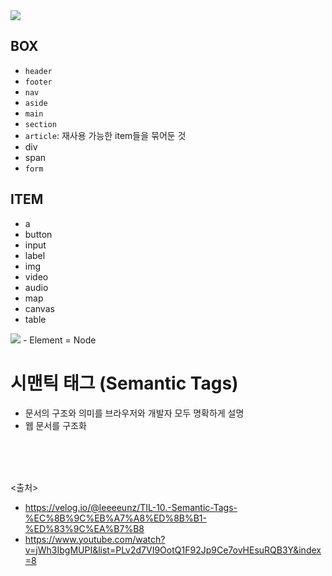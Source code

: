 <img src="02_JavaScript/img/tag1.JPG" />

## BOX

- `header`
- `footer`
- `nav`
- `aside`
- `main`
- `section`
- `article`: 재사용 가능한 item들을 묶어둔 것
- div
- span
- `form`

## ITEM

- a
- button
- input
- label
- img
- video
- audio
- map
- canvas
- table

<img src="02_JavaScript/img/tag2.JPG" />
- Element = Node

# 시맨틱 태그 (Semantic Tags)

- 문서의 구조와 의미를 브라우저와 개발자 모두 명확하게 설명
- 웹 문서를 구조화

<br><br><br>

<출처>

- <https://velog.io/@leeeeunz/TIL-10.-Semantic-Tags-%EC%8B%9C%EB%A7%A8%ED%8B%B1-%ED%83%9C%EA%B7%B8>
- <https://www.youtube.com/watch?v=jWh3IbgMUPI&list=PLv2d7VI9OotQ1F92Jp9Ce7ovHEsuRQB3Y&index=8>
